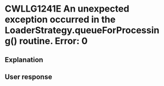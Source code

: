 # CWLLG1241E An unexpected exception occurred in the LoaderStrategy.queueForProcessing() routine.  Error: 0

## Explanation

## User response
